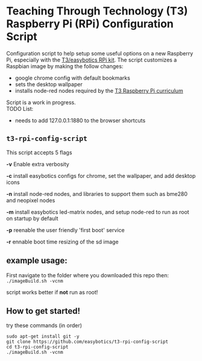 # Teaching Through Technology (T3) Raspberry Pi (RPi) Configuration Script

Configuration script to help setup some useful options on a new Raspberry Pi, especially with the [T3/easybotics RPi kit](https://www.easybotics.com/product/rpi-kit-10inch/).  The script customizes a Raspbian image by making the follow changes: 
* google chrome config with default bookmarks
* sets the desktop wallpaper
* installs node-red nodes required by the [T3 Raspberry Pi curriculum](https://t3alliance.org/raspberry-pi-overview-page/)

Script is a work in progress.  
TODO List:
* needs to add 127.0.0.1:1880 to the browser shortcuts

## `t3-rpi-config-script`

This script accepts 5 flags 

**-v** Enable extra verbosity

**-c** install easybotics configs for chrome, set the wallpaper, and add desktop icons 

**-n** install node-red nodes, and libraries to support them such as bme280 and neopixel nodes 

**-m** install easybotics led-matrix nodes, and setup node-red to run as root on startup by default 

**-p** reenable the user friendly 'first boot' service 

**-r** ennable boot time resizing of the sd image 

## example usage:
First navigate to the folder where you downloaded this repo then:
`./imageBuild.sh -vcnm`

script works better if **not** run as root! 

## How to get started!

try these commands (in order) 
```
sudo apt-get install git -y  
git clone https://github.com/easybotics/t3-rpi-config-script 
cd t3-rpi-config-script 
./imageBuild.sh -vcnm
``` 

